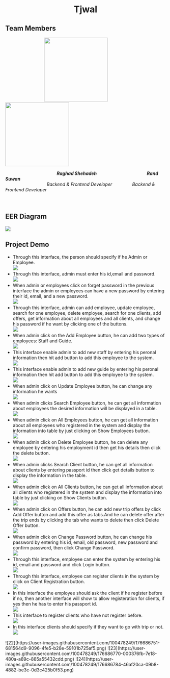<h1 align="center">Tjwal</h1> 
<h2 align="left"> Team Members</h2>

&nbsp; &nbsp; &nbsp; &nbsp; &nbsp; &nbsp;&nbsp; &nbsp; &nbsp; &nbsp; &nbsp; &nbsp; &nbsp;&nbsp; &nbsp; &nbsp; &nbsp;<img src="https://user-images.githubusercontent.com/100478249/176669221-c5ba42d5-be16-49de-a6d9-12c09898dcf8.png" width="200" height="200">   &nbsp; &nbsp; &nbsp; &nbsp; &nbsp; &nbsp; &nbsp; &nbsp; &nbsp; <img src="https://user-images.githubusercontent.com/100478249/156831225-28b02cc5-423b-4701-9cb2-23ea54952f44.png" width="200" height="200"> 

&nbsp; &nbsp; &nbsp; &nbsp; &nbsp; &nbsp;&nbsp; &nbsp; &nbsp; &nbsp; &nbsp; &nbsp; &nbsp; &nbsp; &nbsp; &nbsp; &nbsp; &nbsp; &nbsp; &nbsp; &nbsp; ***Raghad Shehadeh*** &nbsp; &nbsp; &nbsp; &nbsp; &nbsp; &nbsp; &nbsp; &nbsp; &nbsp;&nbsp; &nbsp; &nbsp;&nbsp; &nbsp; &nbsp; &nbsp; &nbsp; &nbsp;&nbsp; &nbsp; &nbsp; ***Rand Suwan*** 
<br>
&nbsp; &nbsp; &nbsp; &nbsp; &nbsp; &nbsp;&nbsp; &nbsp; &nbsp; &nbsp; &nbsp; &nbsp; &nbsp; &nbsp; &nbsp; &nbsp; &nbsp;   *Backend & Frontend Developer*  &nbsp; &nbsp; &nbsp; &nbsp; &nbsp; &nbsp; &nbsp;&nbsp; *Backend & Frontend Developer* 
<br><br><br>

<h2 align="left"> EER Diagram</h2> 
<img align="center" src="https://user-images.githubusercontent.com/100478249/176670489-39ca3059-0990-48f7-8dca-688adcdb68be.png">
<h2 align="left"> Project Demo</h2> 
<ul>
  <li>Through this interface, the person should specify if he Admin or Employee.<br><img src="https://user-images.githubusercontent.com/100478249/176677082-e1d87c6b-aa6f-40ac-b7ec-d66aea21dbc5.png">
  </li>
      <li>Through this interface, admin must enter his id,email and password.<br><img src="https://user-images.githubusercontent.com/100478249/176677176-42c7f562-93fc-47a9-aa7b-14dfea4400d8.png">
  </li>
  <li> When admin or employees click on forget password in the previous interface the admin or employees can have a new password by entering their id, email, and a new password.<br> 
 <img src="https://user-images.githubusercontent.com/100478249/176677195-3bdc00b0-9d38-4fce-966d-fabba25c64d5.png">
  </li>
   <li> Through this interface, admin can add employee, update employee, search for one employee, delete employee, search for one clients, add offers, get information about all employees and all clients, and change his password if he want by clicking one of the buttons.<br><img src="https://user-images.githubusercontent.com/100478249/176677206-1a0eab9c-5e19-4c7c-a117-3a9360be826b.png">
  </li>
   <li> When admin click on the Add Employee button, he can add two types of employees: Staff and Guide.<br><img src="https://user-images.githubusercontent.com/100478249/176678981-cd02b447-28c1-44a4-b873-ef94d1c1d101.png">
  </li>
  <li> This interface enable admin to add new staff by entering his peronal information then hit add button to add this employee to the system.<br><img src="https://user-images.githubusercontent.com/100478249/176678996-78f39801-873c-4df7-8cf0-cf831330fa95.png">
  </li>
   <li>This interface enable admin to add new guide by entering his peronal information then hit add button to add this employee to the system.<br><img src="https://user-images.githubusercontent.com/100478249/176679021-f126b985-33aa-4572-914d-370a4b11f670.png">
  </li>
    <li> When admin click on Update Employee button, he can change any information he wants<br><img src="https://user-images.githubusercontent.com/100478249/176679037-f2d08410-e23c-4649-aaa6-42c0d355f2a4.png">
  </li>
   <li> When admin clicks Search Employee button, he can get all information about employees the desired information will be displayed in a table.<br><img src="https://user-images.githubusercontent.com/100478249/176680383-fc84ee77-41a8-4229-af32-e04cf72b2271.png">
  </li>
   <li> When admin click on All Employees button, he can get all information about all employees who registered in the system and display the information into table by just clicking on Show Employees button.<br><img src="https://user-images.githubusercontent.com/100478249/176680437-5b4c3c41-b917-441d-bf39-25b4323c64d5.png">
  </li>
   <li> When admin click on Delete Employee button, he can delete any employee by entering his employment id then get his details then click the delete button.<br><img src="https://user-images.githubusercontent.com/100478249/176680453-524f3c9d-e3d7-41d5-99f3-ac4d17b30c18.png">
  </li>
   <li> When admin clicks Search Client button, he can get all information about clients by entering passport id then click get details button to display the information in the table.<br><img src="https://user-images.githubusercontent.com/100478249/176680488-a34fddf2-d525-4a94-8727-2cbbcd79a205.png">
  </li>
  
  <li>When admin click on All Clients button, he can get all information about all clients who registered in the system and display the information into table by just clicking on Show Clients button.<br><img src="https://user-images.githubusercontent.com/100478249/176683522-94820b6b-cf8f-4a8d-9054-ab9476257b82.png">
  </li>
   <li>When admin click on Offers button, he can add new trip offers by click Add Offer button and add this offer as tabs.And he can delete offer after the trip ends by clicking the tab who wants to delete then click Delete Offer button.<br><img src="https://user-images.githubusercontent.com/100478249/176680453-524f3c9d-e3d7-41d5-99f3-ac4d17b30c18.png">
  </li>
   <li>When admin click on Change Password button, he can change his password by entering his id, email, old password, new password and confirm password, then click Change Password.<br><img src="https://user-images.githubusercontent.com/100478249/176683576-9c5b6a8d-d05f-4e8e-b1b2-d72cc9fbf502.png">
    <li>Through this interface, employee can enter the system by entering his id, email and password and click Login button.<br><img src="https://user-images.githubusercontent.com/100478249/176683650-de096f3b-45e0-4322-85f9-920ffd3c1380.png">
  </li>
  <li>Through this interface, employee can register clients in the system by click on Client Registration button.<br><img src="https://user-images.githubusercontent.com/100478249/176685268-6f7d4d40-16c4-49cc-a1be-7ee9e7567e93.png">
  </li>
   <li>In this interface the employee should ask the client if he register before if no, then another interface will show to allow registeration for clients, if yes then he has to enter his passport id.<br><img src="https://user-images.githubusercontent.com/100478249/176685282-13f65e76-c033-46d4-a428-5b2f4e1635fa.png">
  </li>
   <li>This interface to register clients who have not register before.<br><img src="https://user-images.githubusercontent.com/100478249/176685351-3dbb9780-2b97-4cde-a149-1ad05e281462.png">
  </li>
   <li>In this interface clients should specify if they want to go with trip or not.<br><img src="https://user-images.githubusercontent.com/100478249/176686724-6a54c630-0029-4e3c-af3b-b814c6a6283d.png">
  </li>
  </ul>
![22](https://user-images.githubusercontent.com/100478249/176686751-681564d9-9096-4fe5-b28e-59101b725af5.png)
![23](https://user-images.githubusercontent.com/100478249/176686770-000376fb-7e18-480a-a89c-885a55432cdd.png)
![24](https://user-images.githubusercontent.com/100478249/176686784-46af20ca-09b8-4882-be3c-0d3c425b0f53.png)



